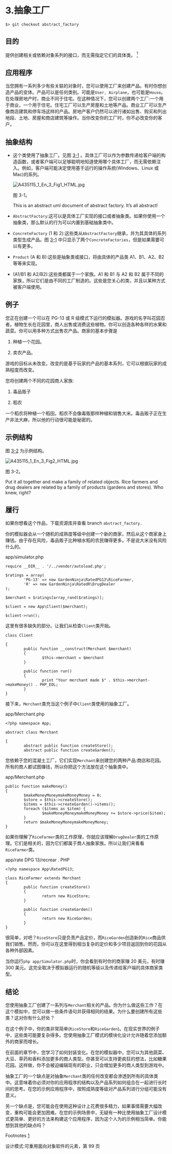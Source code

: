 # 3.抽象工厂

```
$> git checkout abstract_factory

```

## 目的

提供创建相关或依赖对象系列的接口，而无需指定它们的具体类。 [<sup>1</sup>](#Fn1)

## 应用程序

当您拥有一系列多少有些关联的对象时，您可以使用工厂来创建产品。有时你想创造产品的变体。产品可以是任何类别。可能是`User, Airplane`，也可能是`House`。在处理房地产时，商业不同于住宅。在这种情况下，您可以创建两个工厂:一个用于商业，一个用于住宅。住宅工厂可以生产房屋和土地等产品。商业工厂可以生产像商店建筑和停车场这样的产品。房地产客户仍然可以进行诸如出售、购买和列出地段、土地、房屋和商店建筑等操作。当你改变你的工厂时，你不必改变你的客户。

## 抽象结构

*   这个类使用了抽象工厂。见图 [3-1](#Fig1) 。具体工厂可以作为参数传递给客户端的构造函数，或者客户端可以足够聪明地知道使用哪个具体工厂，而无需依赖注入。例如，客户端可能决定使用基于运行的操作系统(Windows、Linux 或 Mac)的系列。

    ![A435115_1_En_3_Fig1_HTML.jpg](A435115_1_En_3_Fig1_HTML.jpg)

    图 3-1。

    This is an abstract uml document of abstract factory. It’s all abstract!
*   `AbstractFactory`:这可以是具体工厂实现的接口或者抽象类。如果你使用一个抽象类，那么默认的行为可以内置到基础抽象类中。

*   `ConcreteFactory` (1 和 2):这些类从`AbstractFactory`继承，并为其具体的系列类型生成产品。图 [3-1](#Fig1) 中只显示了两个`ConcreteFactories`，但是如果需要可以有更多。

*   `Product` (A 和 B):这些是抽象类或接口，将由具体的产品类 A1、B1、A2、B2 等等来实现。

*   (A1/B1 和 A2/B2):这些类都属于一个家族。A1 和 B1 与 A2 和 B2 属于不同的家族，所以它们是由不同的工厂制造的。这些是您关心的类，并且以某种方式被客户端使用。

## 例子

您正在创建一个可以在 PG-13 或 R 级模式下运行的模拟器。游戏的名字叫花园忍者。植物生长在花园里，商人出售或消费这些植物。你可以创造各种各样的水果和蔬菜。你可以用多种方式出售农产品。商家的基本步骤是

1.  种植一个花园。

2.  卖农产品。

游戏的目标从未改变。改变的是基于玩家的产品的基本系列，它可以根据玩家的成熟程度而改变。

您将创建两个不同的花园商人家族:

1.  毒品贩子

2.  稻农

一个稻农将种植一个稻田。稻农不会像毒贩那样种植和销售大米。毒品贩子正在生产非法大麻，所以他的行动很可能是秘密的。

## 示例结构

图 [3-2](#Fig2) 为示例结构。

![A435115_1_En_3_Fig2_HTML.jpg](A435115_1_En_3_Fig2_HTML.jpg)

图 3-2。

Put it all together and make a family of related objects. Rice farmers and drug dealers are related by a family of products (gardens and stores). Who knew, right?

## 履行

如果你想看这个作品，下载资源库并查看 branch `abstract_factory.`

你的模拟器会从一个随机的成熟度等级中创建一个新的商家，然后从这个商家身上赚钱。由于存在风险，毒品贩子比种植水稻的农民赚得更多。不是说大米没有风险什么的。

app/simulator.php

```
require __DIR__ . '/../vendor/autoload.php';

$ratings = array(
        'PG-13' => new GardenNinja\RatedPG13\RiceFarmer,
        'R' => new GardenNinja\RatedR\DrugDealer
);

$merchant = $ratings[array_rand($ratings)];

$client = new App\Client($merchant);

$client->run();

```

这里有很多缺失的部分。让我们从检查`Client`类开始。

```
class Client

{
        public function __construct(Merchant $merchant)
        {
                $this->merchant = $merchant
        }

        public function run()
        {
                print "Your merchant made $" . $this->merchant->makeMoney() . PHP_EOL;
        }
}

```

接下来，`Merchant`类充当这个例子中`Client`类使用的抽象工厂。

app/Merchant.php

```
<?php namespace App;

abstract class Merchant

{
        abstract public function createStore();
        abstract public function createGarden();

```

您依赖于您的混凝土工厂，它们实现`Merchant`来创建您的两种产品:商店和花园。所有的商人都试图赚钱，所以你把这个方法放在这个抽象类中。

app/Merchant.php

```
public function makeMoney()
{
        $makeMoneyMoneymakeMoneyMoney = 0;
        $store = $this->createStore();
        $items = $this->createGarden()->items();
        foreach ($items as $item) {
                $makeMoneyMoneymakeMoneyMoney += $store->price($item);
        }
        return $makeMoneyMoneymakeMoneyMoney;
}

```

如果你理解了`RiceFarmer`类的工作原理，你就应该理解`DrugDealer`类的工作原理。它们是相关的，因为它们都属于商人抽象家族。所以让我们来看看`RiceFarmer`类。

app/rate DPG 13/recrear . PHP

```
<?php namespace App\RatedPG13;

class RiceFarmer extends Merchant
{
        public function createStore()
        {
                return new RiceStore;
        }

        public function createGarden()
        {
                return new RiceGarden;
        }
}

```

很简单，对吧？`RiceStore`只是负责产品定价，而`RiceGarden`创造新的`Rice`商品供我们销售。然而，你可以在这里得到相当复杂的定价和多少项目返回到你的花园从各种外部因素。

当你运行`php app/Simulator.php`时，你会看到有时你的商家赚 20 美元，有时赚 300 美元。这完全取决于模拟器运行的随机等级以及传递给客户端的具体商家类型。

## 结论

您使用抽象工厂创建了一系列与`Merchant`相关的产品。你为什么做这些工作？在这个模拟中，您可以做一些条件语句并获得相同的结果。为什么要创建所有这些类？这对你有什么好处？

在这个例子中，你的类非常简单(`RiceStore`和`RiceGarden`)。在现实世界的例子中，这些类可能要复杂得多。您使用抽象工厂模式的模块化设计允许随着您添加额外的商家而增长。

在前面的章节中，您学习了如何封装变化。在您的模拟器中，您可以为其他蔬菜、大豆、草药和香料添加更多的商人类型。你甚至可以支持更疯狂的想法，比如糖果花园。这样做，你不会被迫编辑现有的职业，只会增加更多的商人类型到游戏中。

抽象工厂的一个缺点是对抽象`Merchant`类的任何改变都会渗透到所有的具体类中。这意味着你必须对你的应用程序的结构以及产品系列如何组合在一起进行长时间的思考。在您的示例应用程序中，按照成熟度等级对产品系列进行分组可能没有意义。

另一个缺点是，您可能会在使用这种设计上花费很多精力，如果事情需要大幅改变，重构可能会更加困难。在您的示例场景中，无疑有一种比使用抽象工厂设计模式更简单、更好的方法来构建这个应用程序，因为这个人为的示例相当简单。你能想到其他的缺点吗？

Footnotes [1](#Fn1_source)

设计模式:可重用面向对象软件的元素，第 99 页